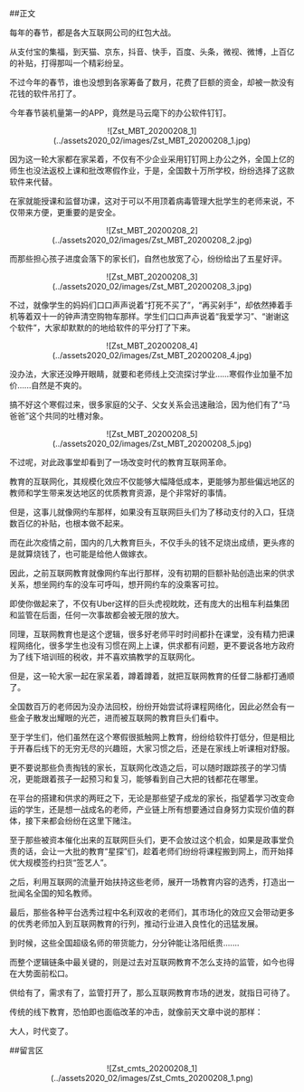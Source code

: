 ##正文

每年的春节，都是各大互联网公司的红包大战。

从支付宝的集福，到天猫、京东，抖音、快手，百度、头条，微视、微博，上百亿的补贴，打得那叫一个精彩纷呈。

不过今年的春节，谁也没想到各家筹备了数月，花费了巨额的资金，却被一款没有花钱的软件吊打了。

今年春节装机量第一的APP，竟然是马云麾下的办公软件钉钉。

 <div align="center">![Zst_MBT_20200208_1](../assets2020_02/images/Zst_MBT_20200208_1.jpg)</div>

因为这一轮大家都在家呆着，不仅有不少企业采用钉钉网上办公之外，全国上亿的师生也没法返校上课和批改寒假作业，于是，全国数十万所学校，纷纷选择了这款软件来代替。

在家就能授课和监督功课，这对于可以不用顶着病毒管理大批学生的老师来说，不仅带来方便，更重要的是安全。

 <div align="center">![Zst_MBT_20200208_2](../assets2020_02/images/Zst_MBT_20200208_2.jpg)</div>

而那些担心孩子进度会落下的家长们，自然也放宽了心，纷纷给出了五星好评。

 <div align="center">![Zst_MBT_20200208_3](../assets2020_02/images/Zst_MBT_20200208_3.jpg)</div>

不过，就像学生的妈妈们口口声声说着“打死不买了”，“再买剁手”，却依然捧着手机等着双十一的钟声清空购物车那样。学生们口口声声说着“我爱学习”、“谢谢这个软件”，大家却默默的的地给软件的平分打了下来。

 <div align="center">![Zst_MBT_20200208_4](../assets2020_02/images/Zst_MBT_20200208_4.jpg)</div>

没办法，大家还没睁开眼睛，就要和老师线上交流探讨学业……寒假作业加量不加价......自然是不爽的。

搞不好这个寒假过来，很多家庭的父子、父女关系会迅速融洽，因为他们有了“马爸爸”这个共同的吐槽对象。
 
 <div align="center">![Zst_MBT_20200208_5](../assets2020_02/images/Zst_MBT_20200208_5.jpg)</div>

不过呢，对此政事堂却看到了一场改变时代的教育互联网革命。

教育的互联网化，其规模化效应不仅能够大幅降低成本，更能够为那些偏远地区的教师和学生带来发达地区的优质教育资源，是个非常好的事情。

但是，这事儿就像网约车那样，如果没有互联网巨头们为了移动支付的入口，狂烧数百亿的补贴，也根本做不起来。

而在此次疫情之前，国内的几大教育巨头，不仅手头的钱不足烧出成绩，更头疼的是就算烧钱了，也可能是给他人做嫁衣。

因此，之前互联网教育就像网约车出行那样，没有初期的巨额补贴创造出来的供求关系，想坐网约车的没车可呼叫，想开网约车的没乘客可拉。

即使你做起来了，不仅有Uber这样的巨头虎视眈眈，还有庞大的出租车利益集团和监管在后面，任何一次事故都会被无限的放大。

同理，互联网教育也是这个逻辑，很多好老师平时时间都扑在课堂，没有精力把课程网络化，很多学生也没有习惯在网上上课，供求都有问题，更不要说各地方政府为了线下培训班的税收，并不喜欢搞教学的互联网化。

但是，这一轮大家一起在家呆着，蹲着蹲着，就把互联网教育的任督二脉都打通顺了。

全国数百万的老师因为没办法回校，纷纷开始尝试将课程网络化，因此必然会有一些金子散发出耀眼的光芒，进而被互联网的教育巨头们看中。

至于学生们，他们虽然在这个寒假很抵触网上教育，纷纷给软件打低分，但是相比于开春后线下的无穷无尽的兴趣班，大家习惯之后，还是在家线上听课相对舒服。

更不要说那些负责掏钱的家长，互联网化改造之后，可以随时跟踪孩子的学习情况，更能跟着孩子一起预习和复习，能够看到自己大把的钱都花在哪里。

在平台的搭建和供求的两旺之下，无论是那些望子成龙的家长，指望着学习改变命运的学生，还是想一战成名的老师，产业链上所有想要通过自身努力实现价值的群体，接下来都会纷纷在这里下赌注。

至于那些被资本催化出来的互联网巨头们，更不会放过这个机会，如果是政事堂负责的话，会让一大批的教育“星探”们，趁着老师们纷纷将课程搬到网上，而开始择优大规模签约扫货“签艺人”。

之后，利用互联网的流量开始扶持这些老师，展开一场教育内容的选秀，打造出一批闻名全国的知名教师。

最后，那些各种平台选秀过程中名利双收的老师们，其市场化的效应又会带动更多的优秀老师加入到互联网教育的行列，推动行业进入良性化的迅猛发展。

到时候，这些全国超级名师的带货能力，分分钟能让洛阳纸贵.......

而整个逻辑链条中最关键的，则是过去对互联网教育不怎么支持的监管，如今也得在大势面前松口。

供给有了，需求有了，监管打开了，那么互联网教育市场的迸发，就指日可待了。

传统的线下教育，恐怕即也面临改革的冲击，就像前天文章中说的那样：

大人，时代变了。

##留言区
 <div align="center">![Zst_cmts_20200208_1](../assets2020_02/images/Zst_Cmts_20200208_1.png)</div>